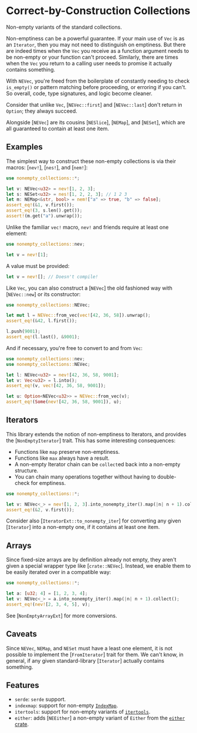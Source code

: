 # Correct-by-Construction Collections

<!-- cargo-rdme start -->

Non-empty variants of the standard collections.

Non-emptiness can be a powerful guarantee. If your main use of `Vec` is as
an `Iterator`, then you may not need to distinguish on emptiness. But there
are indeed times when the `Vec` you receive as a function argument needs to
be non-empty or your function can't proceed. Similarly, there are times when
the `Vec` you return to a calling user needs to promise it actually contains
something.

With `NEVec`, you're freed from the boilerplate of constantly needing to
check `is_empty()` or pattern matching before proceeding, or erroring if you
can't. So overall, code, type signatures, and logic become cleaner.

Consider that unlike `Vec`, [`NEVec::first`] and [`NEVec::last`] don't
return in `Option`; they always succeed.

Alongside [`NEVec`] are its cousins [`NESlice`], [`NEMap`], and [`NESet`],
which are all guaranteed to contain at least one item.

## Examples

The simplest way to construct these non-empty collections is via their
macros: [`nev!`], [`nes!`], and [`nem!`]:

```rust
use nonempty_collections::*;

let v: NEVec<u32> = nev![1, 2, 3];
let s: NESet<u32> = nes![1, 2, 2, 3]; // 1 2 3
let m: NEMap<&str, bool> = nem!["a" => true, "b" => false];
assert_eq!(&1, v.first());
assert_eq!(3, s.len().get());
assert!(m.get("a").unwrap());
```

Unlike the familiar `vec!` macro, `nev!` and friends require at least one
element:

```rust
use nonempty_collections::nev;

let v = nev![1];
```

A value must be provided:

```rust
let v = nev![]; // Doesn't compile!
```

Like `Vec`, you can also construct a [`NEVec`] the old fashioned way with
[`NEVec::new`] or its constructor:

```rust
use nonempty_collections::NEVec;

let mut l = NEVec::from_vec(vec![42, 36, 58]).unwrap();
assert_eq!(&42, l.first());

l.push(9001);
assert_eq!(l.last(), &9001);
```

And if necessary, you're free to convert to and from `Vec`:

```rust
use nonempty_collections::nev;
use nonempty_collections::NEVec;

let l: NEVec<u32> = nev![42, 36, 58, 9001];
let v: Vec<u32> = l.into();
assert_eq!(v, vec![42, 36, 58, 9001]);

let u: Option<NEVec<u32>> = NEVec::from_vec(v);
assert_eq!(Some(nev![42, 36, 58, 9001]), u);
```

## Iterators

This library extends the notion of non-emptiness to Iterators, and provides
the [`NonEmptyIterator`] trait. This has some interesting consequences:

- Functions like `map` preserve non-emptiness.
- Functions like `max` always have a result.
- A non-empty Iterator chain can be `collect`ed back into a non-empty
  structure.
- You can chain many operations together without having to double-check for
  emptiness.

```rust
use nonempty_collections::*;

let v: NEVec<_> = nev![1, 2, 3].into_nonempty_iter().map(|n| n + 1).collect();
assert_eq!(&2, v.first());
```

Consider also [`IteratorExt::to_nonempty_iter`] for converting any given
[`Iterator`] into a non-empty one, if it contains at least one item.

## Arrays

Since fixed-size arrays are by definition already not empty, they aren't
given a special wrapper type like [`crate::NEVec`]. Instead, we enable them
to be easily iterated over in a compatible way:

```rust
use nonempty_collections::*;

let a: [u32; 4] = [1, 2, 3, 4];
let v: NEVec<_> = a.into_nonempty_iter().map(|n| n + 1).collect();
assert_eq!(nev![2, 3, 4, 5], v);
```
See [`NonEmptyArrayExt`] for more conversions.

## Caveats

Since `NEVec`, `NEMap`, and `NESet` must have a least one element, it is not
possible to implement the [`FromIterator`] trait for them. We can't know, in
general, if any given standard-library [`Iterator`] actually contains
something.

## Features

* `serde`: `serde` support.
* `indexmap`: support for non-empty [`IndexMap`](https://docs.rs/indexmap/latest/indexmap/).
* `itertools`: support for non-empty variants of [`itertools`](https://docs.rs/itertools/latest/itertools/).
* `either`: adds [`NEEither`] a non-empty variant of `Either` from the [`either` crate](https://docs.rs/either/latest/either/).

<!-- cargo-rdme end -->
